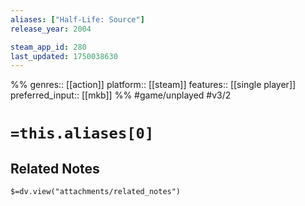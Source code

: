 ```yaml
---
aliases: ["Half-Life: Source"]
release_year: 2004

steam_app_id: 280
last_updated: 1750038630
---
```

%%
genres:: [[action]]
platform:: [[steam]]
features:: [[single player]]
preferred_input:: [[mkb]]
%%
#game/unplayed
#v3/2

# `=this.aliases[0]`
## Related Notes
`$=dv.view("attachments/related_notes")`